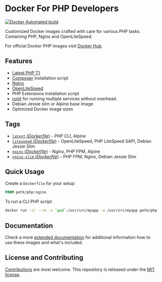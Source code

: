 # Docker For PHP Developers

[![Docker Automated build](https://img.shields.io/docker/automated/jrottenberg/ffmpeg.svg)](https://hub.docker.com/r/petk/php/)

Customized Docker images crafted with care for various PHP tasks. Containing
PHP, Nginx and OpenLiteSpeed.

For official Docker PHP images visit [Docker Hub](https://hub.docker.com/_/php/).

## Features

* [Latest PHP 7.1](https://php.net)
* [Composer](https://getcomposer.org) installation script
* [Nginx](https://nginx.org/)
* [OpenLiteSpeed](http://open.litespeedtech.com/)
* PHP Extensions installation script
* [runit](http://smarden.org/runit/) for running multiple services without overhead.
* Debian Jessie slim or Alpine base image
* Optimized Docker image sizes

## Tags

* [`latest` (*Dockerfile*)](https://github.com/petk/docker-php/tree/master/Dockerfile) - PHP CLI, Alpine
* [`litespeed` (*Dockerfile*)](https://github.com/petk/docker-php/tree/master/Dockerfile-litespeed) - OpenLiteSpeed, PHP LiteSpeed SAPI, Debian Jessie Slim
* [`nginx` (*Dockerfile*)](https://github.com/petk/docker-php/tree/master/Dockerfile-fpm) - Nginx, PHP FPM, Alpine
* [`nginx-slim` (*Dockerfile*)](https://github.com/petk/docker-php/tree/master/Dockerfile-fpm-slim) - PHP FPM, Nginx, Debian Jessie Slim

## Quick Usage

Create a `Dockerfile` for your setup:

```Dockerfile
FROM petk/php:nginx
```

To run a CLI PHP script:

```bash
docker run -it --rm -v `pwd`:/usr/src/myapp -w /usr/src/myapp petk/php php script.php
```

## Documentation

Check a more [extended documentation](https://github.com/petk/docker-php/tree/master/docs)
for additional information how to use these images and what's included.

## License and Contributing

[Contributions](https://github.com/petk/docker-php/blob/master/CONTRIBUTING.md)
are most welcome. This repository is released under the
[MIT license](https://github.com/petk/docker-php/blob/master/LICENSE).
